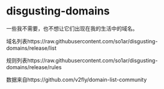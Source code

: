 # disgusting-domains

一些我不需要，也不想让它们出现在我的生活中的域名。

域名列表https://raw.githubusercontent.com/so1ar/disgusting-domains/release/list

规则列表https://raw.githubusercontent.com/so1ar/disgusting-domains/release/rules

数据来自https://github.com/v2fly/domain-list-community
